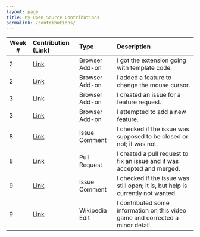 ```yaml
---
layout: page
title: My Open Source Contributions
permalink: /contributions/
---
```


<!-- 
Type of the contribution should be "Wikipedia edit", "OpenStreet Map feature", "Documentation", "Course website", "Blog", 
"Browse Add-on", etc. 

The descriptioin should include a brief summary of what you did. 

Replace the first row with your contribution. 

--> 





| Week #       | Contribution (Link)  | Type  | Description | 
|---|:---|:---|:---| 
|  2   | [Link](https://github.com/nyu-ossd-s19/memeify-team-1/commit/11848d2e5474c1172f3d128d355d63f92ea3cd53)    | Browser Add-on    | I got the extension going with template code.
|  2   | [Link](https://github.com/nyu-ossd-s19/memeify-team-1/commit/fc07205de01eb296ae5c2bcedbd16a2228e80656)    | Browser Add-on    | I added a feature to change the mouse cursor.     |     |
|  3   | [Link](https://github.com/nyu-ossd-s19/FacebookPanic/issues/6)    | Browser Add-on    |   I created an issue for a feature request.    |
|  3   | [Link](https://github.com/nyu-ossd-s19/FacebookPanic/issues/5)    | Browser Add-on    |   I attempted to add a new feature.   |
|  8   | [Link](https://github.com/google/blockly/issues/1101) | Issue Comment | I checked if the issue was supposed to be closed or not; it was not. |
|  8   | [Link](https://github.com/google/blockly/pull/2357) | Pull Request | I created a pull request to fix an issue and it was accepted and merged. |
|  9   | [Link](https://github.com/google/blockly/issues/1102) | Issue Comment | I checked if the issue was still open; it is, but help is currently not wanted. |
|  9   | [Link](https://en.wikipedia.org/w/index.php?title=Killer_Queen_(video_game)&oldid=891585086) | Wikipedia Edit | I contributed some information on this video game and corrected a minor detail. |